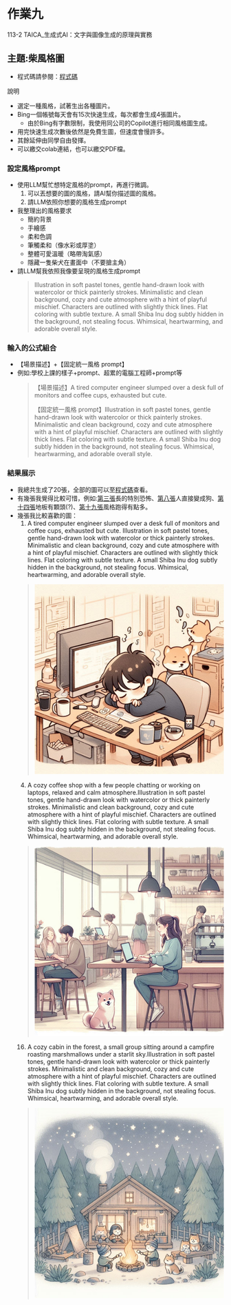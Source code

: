 # 作業九
113-2 TAICA_生成式AI：文字與圖像生成的原理與實務

## 主題:柴風格圖
- 程式碼請參閱：[程式碼](113_2GenAI_HW9.ipynb)

說明
- 選定一種風格，試著生出各種圖片。
- Bing一個帳號每天會有15次快速生成，每次都會生成4張圖片。
  - 由於Bing有字數限制，我使用同公司的Copilot進行相同風格圖生成。
- 用完快速生成次數後依然是免費生圖，但速度會慢許多。
- 其餘延伸由同學自由發揮。
- 可以繳交colab連結，也可以繳交PDF檔。

### 設定風格prompt
- 使用LLM幫忙想特定風格的prompt，再進行微調。
  1. 可以丟想要的圖的風格，請AI幫你描述圖的風格。
  2. 請LLM依照你想要的風格生成prompt
- 我整理出的風格要求
  - 簡約背景
  - 手繪感
  - 柔和色調
  - 筆觸柔和（像水彩或厚塗）
  - 整體可愛溫暖（略帶淘氣感）
  - 隱藏一隻柴犬在畫面中（不要搶主角）
- 請LLM幫我依照我像要呈現的風格生成prompt 
  > Illustration in soft pastel tones, gentle hand-drawn look with watercolor or thick painterly strokes. Minimalistic and clean background, cozy and cute atmosphere with a hint of playful mischief. Characters are outlined with slightly thick lines. Flat coloring with subtle texture. A small Shiba Inu dog subtly hidden in the background, not stealing focus. Whimsical, heartwarming, and adorable overall style.
  
### 輸入的公式組合
- 【場景描述】+【固定統一風格 prompt】
- 例如:學校上課的樣子+prompt、超累的電腦工程師+prompt等
  > 【場景描述】A tired computer engineer slumped over a desk full of monitors and coffee cups, exhausted but cute. 
  > 
  > 【固定統一風格 prompt】Illustration in soft pastel tones, gentle hand-drawn look with watercolor or thick painterly strokes. Minimalistic and clean background, cozy and cute atmosphere with a hint of playful mischief. Characters are outlined with slightly thick lines. Flat coloring with subtle texture. A small Shiba Inu dog subtly hidden in the background, not stealing focus. Whimsical, heartwarming, and adorable overall style.

### 結果展示
- 我總共生成了20張，全部的圖可以至[程式碼](113_2GenAI_HW9.ipynb)查看。
- 有幾張我覺得比較可惜，例如:[第三張](hw4.png)長的特別恐怖、[第八張](hw9.png)人直接變成狗、[第十四張](hw15.png)地板有顆頭(?)、[第十九張](hw19.png)風格跑得有點多。
- 幾張我比較喜歡的圖：
  1. A tired computer engineer slumped over a desk full of monitors and coffee cups, exhausted but cute. Illustration in soft pastel tones, gentle hand-drawn look with watercolor or thick painterly strokes. Minimalistic and clean background, cozy and cute atmosphere with a hint of playful mischief. Characters are outlined with slightly thick lines. Flat coloring with subtle texture. A small Shiba Inu dog subtly hidden in the background, not stealing focus. Whimsical, heartwarming, and adorable overall style.
  > ![image.png](hw1.png)
  4. A cozy coffee shop with a few people chatting or working on laptops, relaxed and calm atmosphere.Illustration in soft pastel tones, gentle hand-drawn look with watercolor or thick painterly strokes. Minimalistic and clean background, cozy and cute atmosphere with a hint of playful mischief. Characters are outlined with slightly thick lines. Flat coloring with subtle texture. A small Shiba Inu dog subtly hidden in the background, not stealing focus. Whimsical, heartwarming, and adorable overall style.
  > ![image.png](hw5.png)
  16. A cozy cabin in the forest, a small group sitting around a campfire roasting marshmallows under a starlit sky.Illustration in soft pastel tones, gentle hand-drawn look with watercolor or thick painterly strokes. Minimalistic and clean background, cozy and cute atmosphere with a hint of playful mischief. Characters are outlined with slightly thick lines. Flat coloring with subtle texture. A small Shiba Inu dog subtly hidden in the background, not stealing focus. Whimsical, heartwarming, and adorable overall style.
  > ![image.png](hw16.png)
